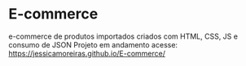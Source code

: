 # E-commerce
e-commerce de produtos importados criados com HTML, CSS, JS e consumo de JSON
Projeto em andamento
acesse: https://jessicamoreiras.github.io/E-commerce/
